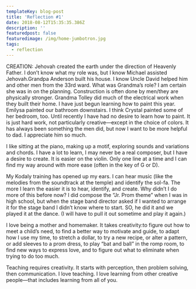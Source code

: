 ```yaml
---
templateKey: blog-post
title: 'Reflection #1'
date: 2018-08-12T15:35:35.386Z
description: ''
featuredpost: false
featuredimage: /img/home-jumbotron.jpg
tags:
  - reflection
---
```

CREATION: Jehovah created the earth under the direction of Heavenly Father. I don’t know what my role was, but I know Michael assisted Jehovah.Grandpa Anderson built his house. I know Uncle David helped him and other men from the 33rd ward. What was Grandma’s role? I am certain she was in on the planning. Construction is often done by men/they are physically stronger. Grandma Tolley did much of the electrical work when they built their home. I have just begun learning how to paint this year. Emilysa painted our bathroom downstairs. I think Crystal painted some of her bedroom, too. Until recently I have had no desire to learn how to paint. It is just hard work, not particularly creative—except in the choice of colors. It has always been something the men did, but now I want to be more helpful to dad. I appreciate him so much.

I like sitting at the piano, making up a motif, exploring sounds and variations and chords.  I have a lot to learn, I may never be a real composer, but I have a desire to create.  It is easier on the violin.  Only one line at a time and I can find my way around with more ease (often in the key of G or D).

My Kodaly training has opened up my ears.  I can hear music (like the melodies from the soundtrack at the temple) and identify the sol-fa.  The more I learn the easier it is to hear, identify, and create.  Why didn’t I do more of this before now?  I did compose the “Jr. Prom theme” when I was in high school, but when the stage band director asked if I wanted to arrange it for the stage band I didn’t know where to start.  SO, he did it and we played it at the dance.  (I will have to pull it out sometime and play it again.)

I love being a mother and homemaker.  It takes creativity:to figure out how to meet a child’s need, to find a better way to motivate and guide, to adapt how I use my time, to stretch a dollar, to try a new recipe, or alter a pattern, or add sleeves to a prom dress, to play “bat and ball” in the romp room, to find new ways to express love, and to figure out what to eliminate when trying to do too much.

Teaching requires creativity.  It starts with perception, then problem solving, then communication.  I love teaching.  I love learning from other creative people—that includes learning from all of you.
